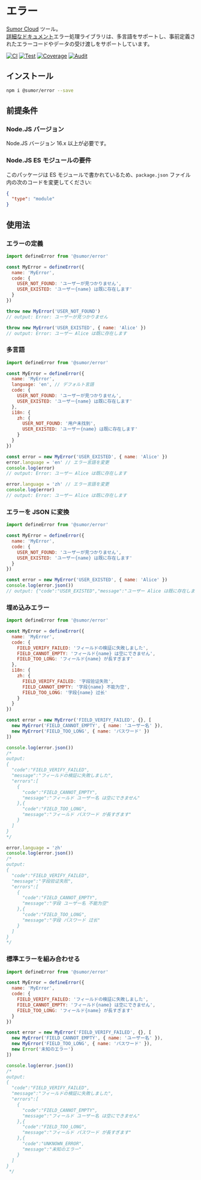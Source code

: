 # エラー

[Sumor Cloud](https://sumor.cloud) ツール。  
[詳細なドキュメント](https://sumor.cloud)エラー処理ライブラリは、多言語をサポートし、事前定義されたエラーコードやデータの受け渡しをサポートしています。

[![CI](https://github.com/sumor-cloud/error/actions/workflows/ci.yml/badge.svg)](https://github.com/sumor-cloud/error/actions/workflows/ci.yml)
[![Test](https://github.com/sumor-cloud/error/actions/workflows/ut.yml/badge.svg)](https://github.com/sumor-cloud/error/actions/workflows/ut.yml)
[![Coverage](https://github.com/sumor-cloud/error/actions/workflows/coverage.yml/badge.svg)](https://github.com/sumor-cloud/error/actions/workflows/coverage.yml)
[![Audit](https://github.com/sumor-cloud/error/actions/workflows/audit.yml/badge.svg)](https://github.com/sumor-cloud/error/actions/workflows/audit.yml)

## インストール

```bash
npm i @sumor/error --save
```

## 前提条件

### Node.JS バージョン

Node.JS バージョン 16.x 以上が必要です。

### Node.JS ES モジュールの要件

このパッケージは ES モジュールで書かれているため、`package.json` ファイル内の次のコードを変更してください:

```json
{
  "type": "module"
}
```

## 使用法

### エラーの定義

```js
import defineError from '@sumor/error'

const MyError = defineError({
  name: 'MyError',
  code: {
    USER_NOT_FOUND: 'ユーザーが見つかりません',
    USER_EXISTED: 'ユーザー{name} は既に存在します'
  }
})

throw new MyError('USER_NOT_FOUND')
// output: Error: ユーザーが見つかりません

throw new MyError('USER_EXISTED', { name: 'Alice' })
// output: Error: ユーザー Alice は既に存在します
```

### 多言語

```js
import defineError from '@sumor/error'

const MyError = defineError({
  name: 'MyError',
  language: 'en', // デフォルト言語
  code: {
    USER_NOT_FOUND: 'ユーザーが見つかりません',
    USER_EXISTED: 'ユーザー{name} は既に存在します'
  },
  i18n: {
    zh: {
      USER_NOT_FOUND: '用户未找到',
      USER_EXISTED: 'ユーザー{name} は既に存在します'
    }
  }
})

const error = new MyError('USER_EXISTED', { name: 'Alice' })
error.language = 'en' // エラー言語を変更
console.log(error)
// output: Error: ユーザー Alice は既に存在します

error.language = 'zh' // エラー言語を変更
console.log(error)
// output: Error: ユーザー Alice は既に存在します
```

### エラーを JSON に変換

```js
import defineError from '@sumor/error'

const MyError = defineError({
  name: 'MyError',
  code: {
    USER_NOT_FOUND: 'ユーザーが見つかりません',
    USER_EXISTED: 'ユーザー{name} は既に存在します'
  }
})

const error = new MyError('USER_EXISTED', { name: 'Alice' })
console.log(error.json())
// output: {"code":"USER_EXISTED","message":"ユーザー Alice は既に存在します"}
```

### 埋め込みエラー

```js
import defineError from '@sumor/error'

const MyError = defineError({
  name: 'MyError',
  code: {
    FIELD_VERIFY_FAILED: 'フィールドの検証に失敗しました',
    FIELD_CANNOT_EMPTY: 'フィールド{name} は空にできません',
    FIELD_TOO_LONG: 'フィールド{name} が長すぎます'
  },
  i18n: {
    zh: {
      FIELD_VERIFY_FAILED: '字段验证失败',
      FIELD_CANNOT_EMPTY: '字段{name} 不能为空',
      FIELD_TOO_LONG: '字段{name} 过长'
    }
  }
})

const error = new MyError('FIELD_VERIFY_FAILED', {}, [
  new MyError('FIELD_CANNOT_EMPTY', { name: 'ユーザー名' }),
  new MyError('FIELD_TOO_LONG', { name: 'パスワード' })
])

console.log(error.json())
/* 
output: 
{
  "code":"FIELD_VERIFY_FAILED",
  "message":"フィールドの検証に失敗しました",
  "errors":[
    {
      "code":"FIELD_CANNOT_EMPTY",
      "message":"フィールド ユーザー名 は空にできません"
    },{
      "code":"FIELD_TOO_LONG",
      "message":"フィールド パスワード が長すぎます"
    }
  ]
}
*/

error.language = 'zh'
console.log(error.json())
/*
output:
{
  "code":"FIELD_VERIFY_FAILED",
  "message":"字段验证失败",
  "errors":[
    {
      "code":"FIELD_CANNOT_EMPTY",
      "message":"字段 ユーザー名 不能为空"
    },{
      "code":"FIELD_TOO_LONG",
      "message":"字段 パスワード 过长"
    }
  ]
}
*/
```

### 標準エラーを組み合わせる

```js
import defineError from '@sumor/error'

const MyError = defineError({
  name: 'MyError',
  code: {
    FIELD_VERIFY_FAILED: 'フィールドの検証に失敗しました',
    FIELD_CANNOT_EMPTY: 'フィールド{name} は空にできません',
    FIELD_TOO_LONG: 'フィールド{name} が長すぎます'
  }
})

const error = new MyError('FIELD_VERIFY_FAILED', {}, [
  new MyError('FIELD_CANNOT_EMPTY', { name: 'ユーザー名' }),
  new MyError('FIELD_TOO_LONG', { name: 'パスワード' }),
  new Error('未知のエラー')
])

console.log(error.json())
/*
output:
{
  "code":"FIELD_VERIFY_FAILED",
  "message":"フィールドの検証に失敗しました",
  "errors":[
    {
      "code":"FIELD_CANNOT_EMPTY",
      "message":"フィールド ユーザー名 は空にできません"
    },{
      "code":"FIELD_TOO_LONG",
      "message":"フィールド パスワード が長すぎます"
    },{
      "code":"UNKNOWN_ERROR",
      "message":"未知のエラー"
    }
  ]
}
 */
```
